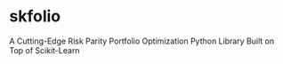 # skfolio
A Cutting-Edge Risk Parity Portfolio Optimization Python Library Built on Top of Scikit-Learn
